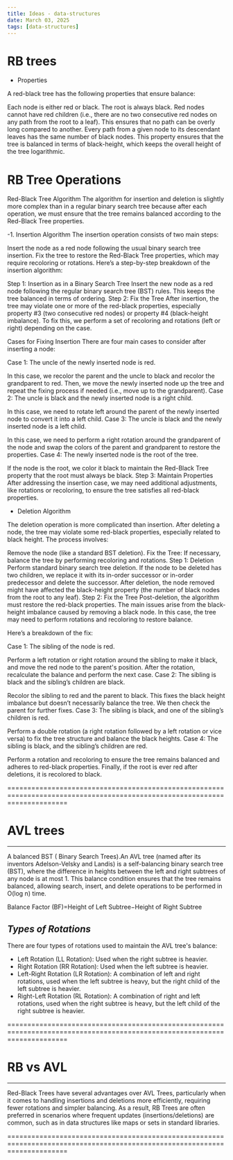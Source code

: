 ```yaml
---
title: Ideas - data-structures
date: March 03, 2025
tags: [data-structures]
---
```


# RB trees

- Properties 

A red-black tree has the following properties that ensure balance:

Each node is either red or black.
The root is always black.
Red nodes cannot have red children (i.e., there are no two consecutive red nodes on any path from the root to a leaf). This ensures that no path can be overly long compared to another.
Every path from a given node to its descendant leaves has the same number of black nodes. This property ensures that the tree is balanced in terms of black-height, which keeps the overall height of the tree logarithmic.

# RB Tree Operations

Red-Black Tree Algorithm
The algorithm for insertion and deletion is slightly more complex than in a regular binary search tree because after each operation, we must ensure that the tree remains balanced according to the Red-Black Tree properties.

-1. Insertion Algorithm
The insertion operation consists of two main steps:

Insert the node as a red node following the usual binary search tree insertion.
Fix the tree to restore the Red-Black Tree properties, which may require recoloring or rotations.
Here’s a step-by-step breakdown of the insertion algorithm:

Step 1: Insertion as in a Binary Search Tree
Insert the new node as a red node following the regular binary search tree (BST) rules. This keeps the tree balanced in terms of ordering.
Step 2: Fix the Tree
After insertion, the tree may violate one or more of the red-black properties, especially property #3 (two consecutive red nodes) or property #4 (black-height imbalance). To fix this, we perform a set of recoloring and rotations (left or right) depending on the case.

Cases for Fixing Insertion
There are four main cases to consider after inserting a node:

Case 1: The uncle of the newly inserted node is red.

In this case, we recolor the parent and the uncle to black and recolor the grandparent to red. Then, we move the newly inserted node up the tree and repeat the fixing process if needed (i.e., move up to the grandparent).
Case 2: The uncle is black and the newly inserted node is a right child.

In this case, we need to rotate left around the parent of the newly inserted node to convert it into a left child.
Case 3: The uncle is black and the newly inserted node is a left child.

In this case, we need to perform a right rotation around the grandparent of the node and swap the colors of the parent and grandparent to restore the properties.
Case 4: The newly inserted node is the root of the tree.

If the node is the root, we color it black to maintain the Red-Black Tree property that the root must always be black.
Step 3: Maintain Properties
After addressing the insertion case, we may need additional adjustments, like rotations or recoloring, to ensure the tree satisfies all red-black properties.

- Deletion Algorithm

The deletion operation is more complicated than insertion. After deleting a node, the tree may violate some red-black properties, especially related to black height. The process involves:

Remove the node (like a standard BST deletion).
Fix the Tree: If necessary, balance the tree by performing recoloring and rotations.
Step 1: Deletion
Perform standard binary search tree deletion. If the node to be deleted has two children, we replace it with its in-order successor or in-order predecessor and delete the successor.
After deletion, the node removed might have affected the black-height property (the number of black nodes from the root to any leaf).
Step 2: Fix the Tree
Post-deletion, the algorithm must restore the red-black properties. The main issues arise from the black-height imbalance caused by removing a black node. In this case, the tree may need to perform rotations and recoloring to restore balance.

Here’s a breakdown of the fix:

Case 1: The sibling of the node is red.

Perform a left rotation or right rotation around the sibling to make it black, and move the red node to the parent's position. After the rotation, recalculate the balance and perform the next case.
Case 2: The sibling is black and the sibling’s children are black.

Recolor the sibling to red and the parent to black. This fixes the black height imbalance but doesn’t necessarily balance the tree. We then check the parent for further fixes.
Case 3: The sibling is black, and one of the sibling’s children is red.

Perform a double rotation (a right rotation followed by a left rotation or vice versa) to fix the tree structure and balance the black heights.
Case 4: The sibling is black, and the sibling’s children are red.

Perform a rotation and recoloring to ensure the tree remains balanced and adheres to red-black properties.
Finally, if the root is ever red after deletions, it is recolored to black.

===========================================================================================================================

# AVL trees
-----------

A balanced BST ( Binary Search Trees).An AVL tree (named after its inventors Adelson-Velsky and Landis) is a self-balancing binary search tree (BST), where the difference in heights between the left and right subtrees of any node is at most 1. This balance condition ensures that the tree remains balanced, allowing search, insert, and delete operations to be performed in O(log n) time.

Balance Factor (BF)=Height of Left Subtree−Height of Right Subtree

*Types of Rotations*
-----------
There are four types of rotations used to maintain the AVL tree's balance:

- Left Rotation (LL Rotation): Used when the right subtree is heavier.
- Right Rotation (RR Rotation): Used when the left subtree is heavier.
- Left-Right Rotation (LR Rotation): A combination of left and right rotations, used when the left subtree is heavy, but the right child of the left subtree is heavier.
- Right-Left Rotation (RL Rotation): A combination of right and left rotations, used when the right subtree is heavy, but the left child of the right subtree is heavier.

===========================================================================================================================

# RB vs AVL
-----------

Red-Black Trees have several advantages over AVL Trees, particularly when it comes to handling insertions and deletions more efficiently, requiring fewer rotations and simpler balancing. As a result, RB Trees are often preferred in scenarios where frequent updates (insertions/deletions) are common, such as in data structures like maps or sets in standard libraries.

===========================================================================================================================
